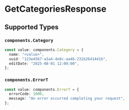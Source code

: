 # GetCategoriesResponse


## Supported Types

### `components.Category`

```typescript
const value: components.Category = {
  name: "<value>",
  uuid: "123e4567-a3a4-4e8c-aa4b-231b2641441b",
  editDate: "2025-08-01 12:00:00",
};
```

### `components.ErrorT`

```typescript
const value: components.ErrorT = {
  errorCode: 1000,
  message: "An error occurred completing your request",
};
```


